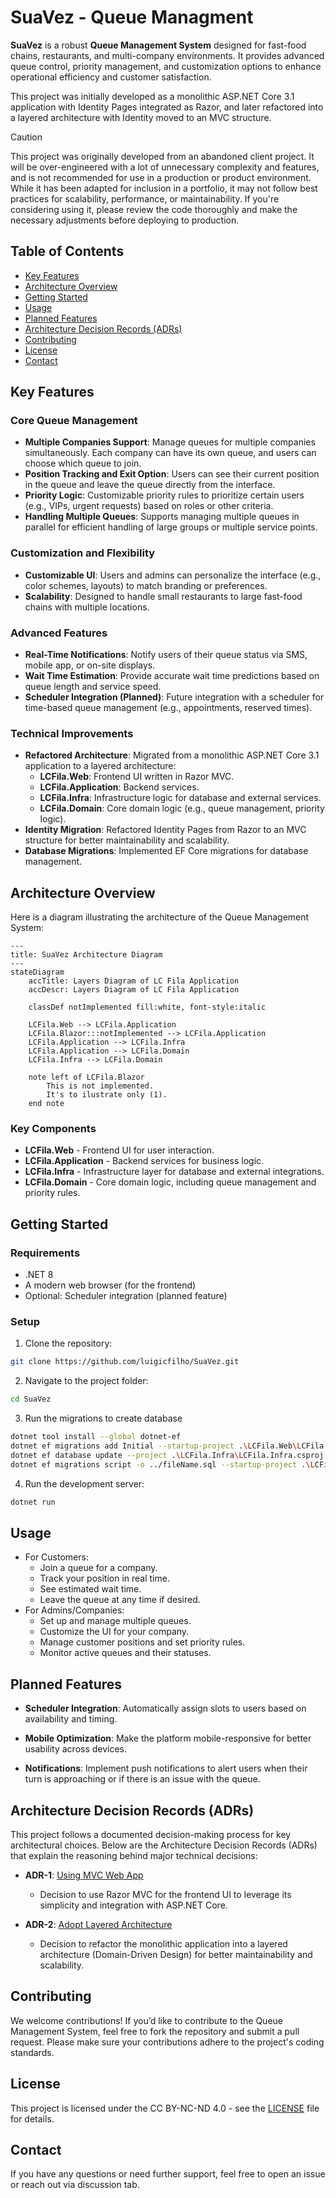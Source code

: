 # SuaVez - Queue Managment

**SuaVez** is a robust **Queue Management System** designed for fast-food chains, restaurants, and multi-company environments. It provides advanced queue control, priority management, and customization options to enhance operational efficiency and customer satisfaction. 

This project was initially developed as a monolithic ASP.NET Core 3.1 application with Identity Pages integrated as Razor, and later refactored into a layered architecture with Identity moved to an MVC structure.

> [!CAUTION]
> This project was originally developed from an abandoned client project. It will be over-engineered with a lot of unnecessary complexity and features, and is not recommended for use in a production or product environment. While it has been adapted for inclusion in a portfolio, it may not follow best practices for scalability, performance, or maintainability. If you're considering using it, please review the code thoroughly and make the necessary adjustments before deploying to production.

## Table of Contents

- [Key Features](#key-features)
- [Architecture Overview](#architecture-overview)
- [Getting Started](#getting-started)
- [Usage](#usage)
- [Planned Features](#planned-features)
- [Architecture Decision Records (ADRs)](#architecture-decision-records-adrs)
- [Contributing](#contributing)
- [License](#license)
- [Contact](#contact)


## Key Features

### Core Queue Management
- **Multiple Companies Support**: Manage queues for multiple companies simultaneously. Each company can have its own queue, and users can choose which queue to join.
- **Position Tracking and Exit Option**: Users can see their current position in the queue and leave the queue directly from the interface.
- **Priority Logic**: Customizable priority rules to prioritize certain users (e.g., VIPs, urgent requests) based on roles or other criteria.
- **Handling Multiple Queues**: Supports managing multiple queues in parallel for efficient handling of large groups or multiple service points.

### Customization and Flexibility
- **Customizable UI**: Users and admins can personalize the interface (e.g., color schemes, layouts) to match branding or preferences.
- **Scalability**: Designed to handle small restaurants to large fast-food chains with multiple locations.

### Advanced Features
- **Real-Time Notifications**: Notify users of their queue status via SMS, mobile app, or on-site displays.
- **Wait Time Estimation**: Provide accurate wait time predictions based on queue length and service speed.
- **Scheduler Integration (Planned)**: Future integration with a scheduler for time-based queue management (e.g., appointments, reserved times).

### Technical Improvements
- **Refactored Architecture**: Migrated from a monolithic ASP.NET Core 3.1 application to a layered architecture:
  - **LCFila.Web**: Frontend UI written in Razor MVC.
  - **LCFila.Application**: Backend services.
  - **LCFila.Infra**: Infrastructure logic for database and external services.
  - **LCFila.Domain**: Core domain logic (e.g., queue management, priority logic).
- **Identity Migration**: Refactored Identity Pages from Razor to an MVC structure for better maintainability and scalability.
- **Database Migrations**: Implemented EF Core migrations for database management.

## Architecture Overview
Here is a diagram illustrating the architecture of the Queue Management System:

```mermaid
---
title: SuaVez Architecture Diagram
---
stateDiagram
    accTitle: Layers Diagram of LC Fila Application
    accDescr: Layers Diagram of LC Fila Application

    classDef notImplemented fill:white, font-style:italic

    LCFila.Web --> LCFila.Application 
    LCFila.Blazor:::notImplemented --> LCFila.Application
    LCFila.Application --> LCFila.Infra
    LCFila.Application --> LCFila.Domain
    LCFila.Infra --> LCFila.Domain

    note left of LCFila.Blazor
        This is not implemented.
        It's to ilustrate only (1).
    end note
```


### Key Components

- **LCFila.Web** - Frontend UI for user interaction.
- **LCFila.Application** - Backend services for business logic.
- **LCFila.Infra** - Infrastructure layer for database and external integrations.
- **LCFila.Domain** - Core domain logic, including queue management and priority rules.


## Getting Started

### Requirements

- .NET 8
- A modern web browser (for the frontend)
- Optional: Scheduler integration (planned feature)

### Setup

1. Clone the repository:
```bash
git clone https://github.com/luigicfilho/SuaVez.git
```
2. Navigate to the project folder:

```bash
cd SuaVez
```

3. Run the migrations to create database

```bash
dotnet tool install --global dotnet-ef
dotnet ef migrations add Initial --startup-project .\LCFila.Web\LCFila.Web.csproj --project .\LCFila.Infra\LCFila.Infra.csproj
dotnet ef database update --project .\LCFila.Infra\LCFila.Infra.csproj -s .\LCFila.Web\LCFila.Web.csproj
dotnet ef migrations script -o ../fileName.sql --startup-project .\LCFila.Web\LCFila.Web.csproj --project .\LCFila.Infra\LCFila.Infra.csproj
```

4. Run the development server:

```bash
dotnet run
```

## Usage

- For Customers:
    - Join a queue for a company.
    - Track your position in real time.
    - See estimated wait time.
    - Leave the queue at any time if desired.
- For Admins/Companies:
    - Set up and manage multiple queues.
    - Customize the UI for your company.
    - Manage customer positions and set priority rules.
    - Monitor active queues and their statuses.

## Planned Features
- **Scheduler Integration**: Automatically assign slots to users based on availability and timing.

- **Mobile Optimization**: Make the platform mobile-responsive for better usability across devices.

- **Notifications**: Implement push notifications to alert users when their turn is approaching or if there is an issue with the queue.

## Architecture Decision Records (ADRs)

This project follows a documented decision-making process for key architectural choices. Below are the Architecture Decision Records (ADRs) that explain the reasoning behind major technical decisions:

- **ADR-1**: [Using MVC Web App](https://github.com/luigicfilho/LCFila/blob/main/docs/architectural/adr/adr-001-implement-LC-Fila-as-dotnet-mvc.md)
  - Decision to use Razor MVC for the frontend UI to leverage its simplicity and integration with ASP.NET Core.

- **ADR-2**: [Adopt Layered Architecture](docs/architectural/adr/adr-002-adopt-layered-architecture.md)
  - Decision to refactor the monolithic application into a layered architecture (Domain-Driven Design) for better maintainability and scalability.


## Contributing
We welcome contributions! If you’d like to contribute to the Queue Management System, feel free to fork the repository and submit a pull request. Please make sure your contributions adhere to the project's coding standards.

## License
This project is licensed under the CC BY-NC-ND 4.0 - see the [LICENSE](LICENSE) file for details.

## Contact
If you have any questions or need further support, feel free to open an issue or reach out via discussion tab.
